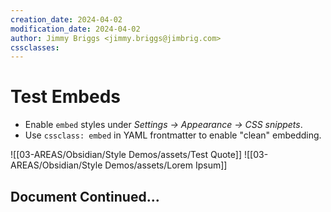```yaml
---
creation_date: 2024-04-02
modification_date: 2024-04-02
author: Jimmy Briggs <jimmy.briggs@jimbrig.com>
cssclasses:
---
```


# Test Embeds

- Enable `embed` styles under *Settings → Appearance → CSS snippets*.
- Use `cssclass: embed` in YAML frontmatter to enable "clean" embedding.

![[03-AREAS/Obsidian/Style Demos/assets/Test Quote]]
![[03-AREAS/Obsidian/Style Demos/assets/Lorem Ipsum]]

## Document Continued...
